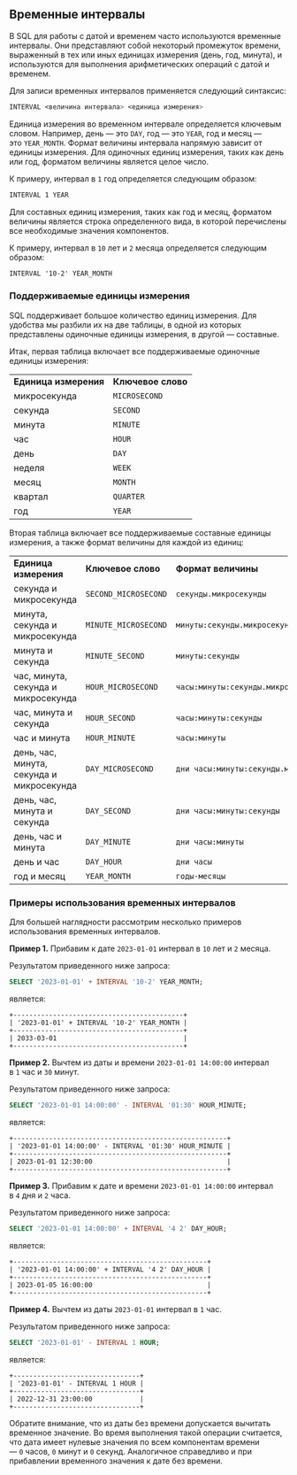 ## Временные интервалы

В SQL для работы с датой и временем часто используются временные интервалы. Они представляют собой некоторый промежуток времени, выраженный в тех или иных единицах измерения (день, год, минута), и используются для выполнения арифметических операций с датой и временем.

Для записи временных интервалов применяется следующий синтаксис:

```css
INTERVAL <величина интервала> <единица измерения>
```

Единица измерения во временном интервале определяется ключевым словом. Например, день — это `DAY`, год — это `YEAR`, год и месяц — это `YEAR_MONTH`. Формат величины интервала напрямую зависит от единицы измерения. Для одиночных единиц измерения, таких как день или год, форматом величины является целое число. 

К примеру, интервал в `1` год определяется следующим образом:

```css
INTERVAL 1 YEAR
```

Для составных единиц измерения, таких как год и месяц, форматом величины является строка определенного вида, в которой перечислены все необходимые значения компонентов.

К примеру, интервал в `10` лет и `2` месяца определяется следующим образом:

```css
INTERVAL '10-2' YEAR_MONTH
```

### Поддерживаемые единицы измерения

SQL поддерживает большое количество единиц измерения. Для удобства мы разбили их на две таблицы, в одной из которых представлены одиночные единицы измерения, в другой — составные.

Итак, первая таблица включает все поддерживаемые одиночные единицы измерения:

|   |   |
|---|---|
|**Единица измерения**|**Ключевое слово**|
|микросекунда|`MICROSECOND`|
|секунда|`SECOND`|
|минута|`MINUTE`|
|час|`HOUR`|
|день|`DAY`|
|неделя|`WEEK`|
|месяц|`MONTH`|
|квартал|`QUARTER`|
|год|`YEAR`|

Вторая таблица включает все поддерживаемые составные единицы измерения, а также формат величины для каждой из единиц:

|   |   |   |
|---|---|---|
|**Единица измерения**|**Ключевое слово**|**Формат величины**|
|секунда и микросекунда|`SECOND_MICROSECOND`|`секунды.микросекунды`|
|минута, секунда и микросекунда|`MINUTE_MICROSECOND`|`минуты:секунды.микросекунды`|
|минута и секунда|`MINUTE_SECOND`|`минуты:секунды`|
|час, минута, секунда и микросекунда|`HOUR_MICROSECOND`|`часы:минуты:секунды.микросекунды`|
|час, минута и секунда|`HOUR_SECOND`|`часы:минуты:секунды`|
|час и минута|`HOUR_MINUTE`|`часы:минуты`|
|день, час, минута, секунда и микросекунда|`DAY_MICROSECOND`|`дни часы:минуты:секунды.микросекунды`|
|день, час, минута и секунда|`DAY_SECOND`|`дни часы:минуты:секунды`|
|день, час и минута|`DAY_MINUTE`|`дни часы:минуты`|
|день и час|`DAY_HOUR`|`дни часы`|
|год и месяц|`YEAR_MONTH`|`годы-месяцы`|

### Примеры использования временных интервалов

Для большей наглядности рассмотрим несколько примеров использования временных интервалов.

**Пример 1.** Прибавим к дате `2023-01-01` интервал в `10` лет и `2` месяца.

Результатом приведенного ниже запроса:

```sql
SELECT '2023-01-01' + INTERVAL '10-2' YEAR_MONTH;
```

является:

```no-highlight
+-------------------------------------------+
| '2023-01-01' + INTERVAL '10-2' YEAR_MONTH |
+-------------------------------------------+
| 2033-03-01                                |
+-------------------------------------------+
```

**Пример 2.** Вычтем из даты и времени `2023-01-01 14:00:00` интервал в `1` час и `30` минут.

Результатом приведенного ниже запроса:

```sql
SELECT '2023-01-01 14:00:00' - INTERVAL '01:30' HOUR_MINUTE;
```

является:

```no-highlight
+------------------------------------------------------+
| '2023-01-01 14:00:00' - INTERVAL '01:30' HOUR_MINUTE |
+------------------------------------------------------+
| 2023-01-01 12:30:00                                  |
+------------------------------------------------------+
```

**Пример 3.** Прибавим к дате и времени `2023-01-01 14:00:00` интервал в `4` дня и `2` часа.

Результатом приведенного ниже запроса:

```sql
SELECT '2023-01-01 14:00:00' + INTERVAL '4 2' DAY_HOUR;
```

является:

```no-highlight
+-------------------------------------------------+
| '2023-01-01 14:00:00' + INTERVAL '4 2' DAY_HOUR |
+-------------------------------------------------+
| 2023-01-05 16:00:00                             |
+-------------------------------------------------+
```

**Пример 4.** Вычтем из даты `2023-01-01` интервал в `1` час.

Результатом приведенного ниже запроса:

```sql
SELECT '2023-01-01' - INTERVAL 1 HOUR;
```

является:

```no-highlight
+--------------------------------+
| '2023-01-01' - INTERVAL 1 HOUR |
+--------------------------------+
| 2022-12-31 23:00:00            |
+--------------------------------+
```

Обратите внимание, что из даты без времени допускается вычитать временное значение. Во время выполнения такой операции считается, что дата имеет нулевые значения по всем компонентам времени — `0` часов, `0` минут и `0` секунд. Аналогичное справедливо и при прибавлении временного значения к дате без времени.
